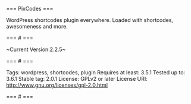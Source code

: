 === PixCodes ===

WordPress shortcodes plugin everywhere. Loaded with shortcodes, awesomeness and more.

=== # ===

~Current Version:2.2.5~

=== # ===

Tags: wordpress, shortcodes, plugin
Requires at least: 3.5.1
Tested up to: 3.6.1
Stable tag: 2.0.1
License: GPLv2 or later
License URI: http://www.gnu.org/licenses/gpl-2.0.html

=== # ===


